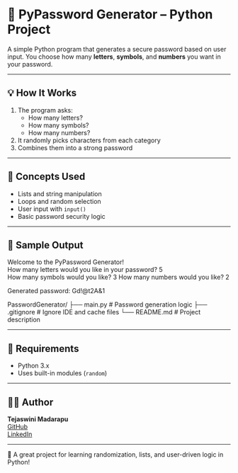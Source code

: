# 🔐 PyPassword Generator – Python Project

A simple Python program that generates a secure password based on user input. You choose how many **letters**, **symbols**, and **numbers** you want in your password.

---

## 💡 How It Works

1. The program asks:
   - How many letters?
   - How many symbols?
   - How many numbers?
2. It randomly picks characters from each category
3. Combines them into a strong password

---

## 🧠 Concepts Used

- Lists and string manipulation
- Loops and random selection
- User input with `input()`
- Basic password security logic

---

## 🧪 Sample Output

Welcome to the PyPassword Generator!\
How many letters would you like in your password?
5\
How many symbols would you like?
3
How many numbers would you like?
2

Generated password: Gd!@t2A&1

PasswordGenerator/
├── main.py # Password generation logic
├── .gitignore # Ignore IDE and cache files
└── README.md # Project description


---

## 🔧 Requirements

- Python 3.x
- Uses built-in modules (`random`)

---

## 👩‍💻 Author

**Tejaswini Madarapu**  
[GitHub](https://github.com/Tejaswini8888)  
[LinkedIn](https://www.linkedin.com/in/tejaswini-madarapu)

---

🔐 A great project for learning randomization, lists, and user-driven logic in Python!
